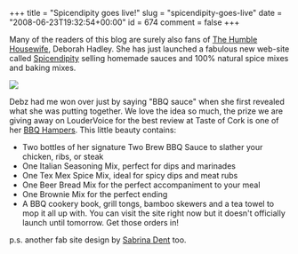 +++
title = "Spicendipity goes live!"
slug = "spicendipity-goes-live"
date = "2008-06-23T19:32:54+00:00"
id = 674
comment = false
+++

Many of the readers of this blog are surely also fans of [The Humble Housewife](http://tast.ie/), Deborah Hadley. She has just launched a fabulous new web-site called [Spicendipity](http://spicendipity.com/) selling homemade sauces and 100% natural spice mixes and baking mixes.

![](http://spicendipity.com/images/logo.png)

Debz had me won over just by saying "BBQ sauce" when she first revealed what she was putting together. We love the idea so much, the prize we are giving away on LouderVoice for the best review at Taste of Cork is one of her [BBQ Hampers](http://spicendipity.com/proddetail.php?prod=bbqgiftandcat=8). This little beauty contains:

*   Two bottles of her signature Two Brew BBQ Sauce to slather your chicken, ribs, or steak
*   One Italian Seasoning Mix, perfect for dips and marinades
*   One Tex Mex Spice Mix, ideal for spicy dips and meat rubs
*   One Beer Bread Mix for the perfect accompaniment to your meal
*   One Brownie Mix for the perfect ending
*   A BBQ cookery book, grill tongs, bamboo skewers and a tea towel to mop it all up with.
You can visit the site right now but it doesn't officially launch until tomorrow. Get those orders in!

p.s. another fab site design by [Sabrina Dent](http://www.sabrinadent.com/) too.
